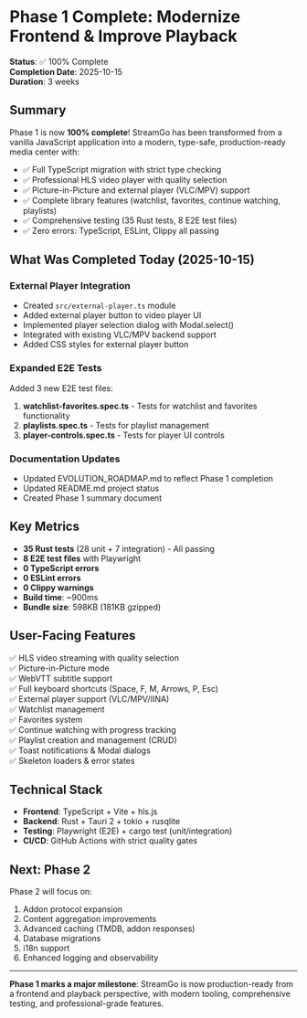 # Phase 1 Complete: Modernize Frontend & Improve Playback

**Status**: ✅ 100% Complete  
**Completion Date**: 2025-10-15  
**Duration**: 3 weeks

## Summary

Phase 1 is now **100% complete**! StreamGo has been transformed from a vanilla JavaScript application into a modern, type-safe, production-ready media center with:

- ✅ Full TypeScript migration with strict type checking
- ✅ Professional HLS video player with quality selection
- ✅ Picture-in-Picture and external player (VLC/MPV) support  
- ✅ Complete library features (watchlist, favorites, continue watching, playlists)
- ✅ Comprehensive testing (35 Rust tests, 8 E2E test files)
- ✅ Zero errors: TypeScript, ESLint, Clippy all passing

## What Was Completed Today (2025-10-15)

### External Player Integration
- Created `src/external-player.ts` module
- Added external player button to video player UI
- Implemented player selection dialog with Modal.select()
- Integrated with existing VLC/MPV backend support
- Added CSS styles for external player button

### Expanded E2E Tests
Added 3 new E2E test files:
1. **watchlist-favorites.spec.ts** - Tests for watchlist and favorites functionality
2. **playlists.spec.ts** - Tests for playlist management
3. **player-controls.spec.ts** - Tests for player UI controls

### Documentation Updates
- Updated EVOLUTION_ROADMAP.md to reflect Phase 1 completion
- Updated README.md project status
- Created Phase 1 summary document

## Key Metrics

- **35 Rust tests** (28 unit + 7 integration) - All passing
- **8 E2E test files** with Playwright
- **0 TypeScript errors**
- **0 ESLint errors**  
- **0 Clippy warnings**
- **Build time**: ~900ms
- **Bundle size**: 598KB (181KB gzipped)

## User-Facing Features

✅ HLS video streaming with quality selection  
✅ Picture-in-Picture mode  
✅ WebVTT subtitle support  
✅ Full keyboard shortcuts (Space, F, M, Arrows, P, Esc)  
✅ External player support (VLC/MPV/IINA)  
✅ Watchlist management  
✅ Favorites system  
✅ Continue watching with progress tracking  
✅ Playlist creation and management (CRUD)  
✅ Toast notifications & Modal dialogs  
✅ Skeleton loaders & error states  

## Technical Stack

- **Frontend**: TypeScript + Vite + hls.js
- **Backend**: Rust + Tauri 2 + tokio + rusqlite
- **Testing**: Playwright (E2E) + cargo test (unit/integration)
- **CI/CD**: GitHub Actions with strict quality gates

## Next: Phase 2

Phase 2 will focus on:
1. Addon protocol expansion
2. Content aggregation improvements
3. Advanced caching (TMDB, addon responses)
4. Database migrations
5. i18n support
6. Enhanced logging and observability

---

**Phase 1 marks a major milestone**: StreamGo is now production-ready from a frontend and playback perspective, with modern tooling, comprehensive testing, and professional-grade features.
